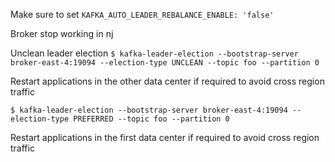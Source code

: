 Make sure to set `KAFKA_AUTO_LEADER_REBALANCE_ENABLE: 'false'`

Broker stop working in nj

Unclean leader election
`$ kafka-leader-election --bootstrap-server broker-east-4:19094 --election-type UNCLEAN --topic foo --partition 0`

Restart applications in the other data center if required to avoid cross region traffic

`$ kafka-leader-election --bootstrap-server broker-east-4:19094 --election-type PREFERRED --topic foo --partition 0`

Restart applications in the first data center if required to avoid cross region traffic